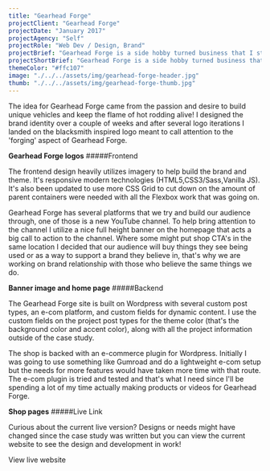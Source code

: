 ```yaml
---
title: "Gearhead Forge"
projectClient: "Gearhead Forge"
projectDate: "January 2017"
projectAgency: "Self"
projectRole: "Web Dev / Design, Brand"
projectBrief: "Gearhead Forge is a side hobby turned business that I started back in 2016 with a few friends. Gearhead Forge is a group of enthusiasts passionately keeping the flame of V8’s and hot rodding alive by building uniquely aggressive cars and forging a lifestyle."
projectShortBrief: "Gearhead Forge is a side hobby turned business that I started back in 2016 with a few friends, I developed the website and brand."
themeColor: "#ffc107"
image: "./../../assets/img/gearhead-forge-header.jpg"
thumb: "./../../assets/img/gearhead-forge-thumb.jpg"
---
```


The idea for Gearhead Forge came from the passion and desire to build unique vehicles and keep the flame of hot rodding alive! I designed the brand identity over a couple of weeks and after several logo iterations I landed on the blacksmith inspired logo meant to call attention to the 'forging' aspect of Gearhead Forge.

**Gearhead Forge logos**
#####Frontend

The frontend design heavily utilizes imagery to help build the brand and theme. It's responsive modern technologies (HTML5,CSS3/Sass,Vanilla JS). It's also been updated to use more CSS Grid to cut down on the amount of parent containers were needed with all the Flexbox work that was going on.

Gearhead Forge has several platforms that we try and build our audience through, one of those is a new YouTube channel. To help bring attention to the channel I utilize a nice full height banner on the homepage that acts a big call to action to the channel. Where some might put shop CTA's in the same location I decided that our audience will buy things they see being used or as a way to support a brand they believe in, that's why we are working on brand relationship with those who believe the same things we do.

**Banner image and home page**
#####Backend

The Gearhead Forge site is built on Wordpress with several custom post types, an e-com platform, and custom fields for dynamic content. I use the custom fields on the project post types for the theme color (that's the background color and accent color), along with all the project information outside of the case study.

The shop is backed with an e-commerce plugin for Wordpress. Initially I was going to use something like Gumroad and do a lightweight e-com setup but the needs for more features would have taken more time with that route. The e-com plugin is tried and tested and that's what I need since I'll be spending a lot of my time actually making products or videos for Gearhead Forge.

**Shop pages**
#####Live Link

Curious about the current live version? Designs or needs might have changed since the case study was written but you can view the current website to see the design and development in work!

View live website
